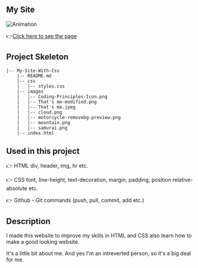## My Site
![Animation]()

👉[Click here to see the page](https://bbluechip.github.io/My-Site-With-Css/)

## Project Skeleton
```
|-- My-Site-With-Css
    |-- README.md
    |-- css
    |   |-- styles.css
    |-- images
    |   |-- Coding-Principles-Icon.png     
    |   |-- That's me-modified.png
    |   |-- That's me.jpeg
    |   |-- cloud.png
    |   |-- motorcycle-removebg-preview.png
    |   |-- mountain.png
    |   |-- samurai.png 
    |-- index.html
```    

## Used in this project
👉 HTML div, header, img, hr etc.

👉 CSS font, line-height, text-decoration, margin, padding, position relative-absolute etc.

👉 Github - Git commands (push, pull, commit, add etc.)

## Description

I made this website to improve my skills in HTML and CSS also learn how to make a good looking website.

It's a little bit about me. And yes I'm an intreverted person, so it's a big deal for me.
